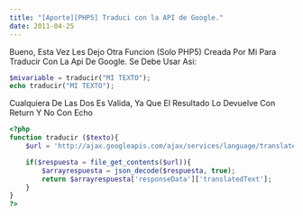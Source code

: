 ```yaml
---
title: "[Aporte][PHP5] Traduci con la API de Google."
date: 2011-04-25
---
```

Bueno, Esta Vez Les Dejo Otra Funcion (Solo PHP5) Creada Por Mi Para Traducir Con La Api De Google.
Se Debe Usar Asi:

```php
$mivariable = traducir("MI TEXTO");
echo traducir("MI TEXTO");
```

Cualquiera De Las Dos Es Valida, Ya Que El Resultado Lo Devuelve Con Return Y No Con Echo

```php
<?php
function traducir ($texto){
    $url = 'http://ajax.googleapis.com/ajax/services/language/translate?v=1.0&q='.urlencode($texto).'&langpair=en|es';

    if($respuesta = file_get_contents($url)){
        $arrayrespuesta = json_decode($respuesta, true);
        return $arrayrespuesta['responseData']['translatedText'];
    }
}
?> 
```
